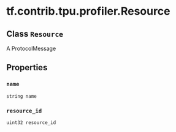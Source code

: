 <div itemscope itemtype="http://developers.google.com/ReferenceObject">
<meta itemprop="name" content="tf.contrib.tpu.profiler.Resource" />
<meta itemprop="path" content="Stable" />
<meta itemprop="property" content="name"/>
<meta itemprop="property" content="resource_id"/>
</div>

# tf.contrib.tpu.profiler.Resource

## Class `Resource`

A ProtocolMessage



<!-- Placeholder for "Used in" -->


## Properties

<h3 id="name"><code>name</code></h3>

`string name`


<h3 id="resource_id"><code>resource_id</code></h3>

`uint32 resource_id`




